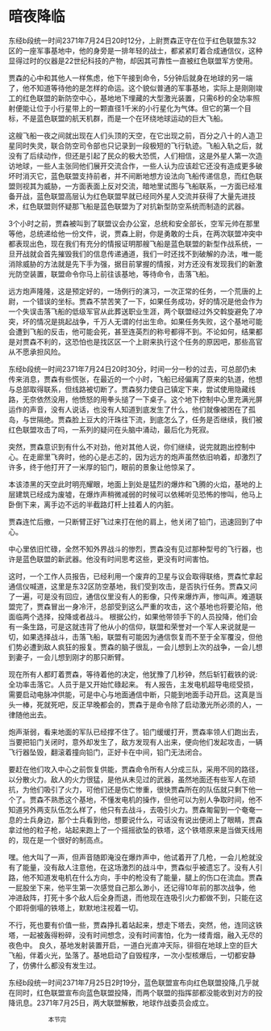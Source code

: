 # 暗夜降临
东经b段统一时间2371年7月24日20时12分，上尉贾森正守在位于红色联盟东32区的一座军事基地中，他的身旁是一排年轻的战士，都紧紧盯着合成通信仪，这种显得过时的仪器是22世纪科技的产物，却因其可靠性一直被红色联盟军方使用。  
 
 贾森的心中和其他人一样焦虑，他下午接到命令，5分钟后就身在地球的另一端了，他不知道等待他的是怎样的命运。这个貌似普通的军事基地，实际上是刚刚竣工的红色联盟的新防空中心，基地地下埋藏的大型激光装置，只需6秒的全功率照射便能让位于小行星带上的一颗直径1千米的小行星化为气体。但它的第一个目标，不是蓝色联盟的航天机群，而是一个在环绕地球运动的巨大飞船。  

 这艘飞船一夜之间就出现在人们头顶的天空，在它出现之前，百分之八十的人造卫星同时失灵，联合防空司令部也只记录到一段极短的飞行轨迹。飞船入轨之后，就没有了后续动作，但还是引起了民众的极大恐慌，人们相信，这是外星人第一次造访地球，一些人主张同他们展开交流合作，一些人认为应该趁它还没有造成更多破坏时消灭它，蓝色联盟支持前者，并不间断地想方设法向飞船传递信息，而红色联盟则视其为威胁，一方面表面上反对交流，暗地里试图与飞船联系，一方面已经准备开战，蓝色联盟高层认为红色联盟早就已经同外星人交流并获得了大量先进技术，红色联盟则怀疑那飞船是蓝色联盟为了对抗新型防空系统而制造的武器。   
 
   3个小时之前，贾森被叫到了联盟议会办公室，总统和安全部长，空军元帅在那里等他，总统递给他一份文件，说，贾森上尉，你是勇敢的士兵，在两次联盟冲突中都表现出色，现在我们有充分的情报证明那艘飞船是蓝色联盟的新型作战系统，一旦开战就会首先摧毁我们的信息传递通道，我们一时还找不到破解的办法，唯一能消除威胁的方法就是先下手为强，据目前掌握的情报，对方还没有发现我们的新激光防空装置，联盟命令你马上前往该基地，等待命令，击落飞船。  
   
  
远方炮声隆隆，这是预定好的，一场例行的演习，一次正常的任务，一个荒唐的上尉，一个错误的坐标。贾森不禁苦笑了一下，如果任务成功，好的情况是他会作为一个失误击落飞船的低级军官从此葬送职业生涯，两个联盟经过外交斡旋避免了冲突，坏的情况是挑起战争，千万人无谓的付出生命。如果任务失败，这个基地可能会遭到飞船的反击，他可能会死，甚至连英烈的称号都得不到。不论如何，结果都是对贾森不利的，这恐怕也是找区区一个上尉来执行这个任务的原因吧，那些高官从不愿承担风险。  
 
东经b段统一时间2371年7月24日20时30分，时间一分一秒的过去，可总部仍未传来消息，贾森有些慌张，在最近的一个小时，飞船已经偏离了原来的轨道，他想与总部取得联系，但线路被切断了。贾森努力使自己镇定下来，尝试使用隐藏线路，无奈依然没用，他愤怒的用拳头搥了一下桌子。这个地下控制中心里充满光屏运作的声音，没有人说话，也没有人知道到底发生了什么，他们就像被困在了孤岛，与世隔绝。贾森脸上豆大的汗珠往下流，到底怎么了，任务是否继续，我们被红色联盟攻击了吗，一系列的疑问在头脑中涌动，最后化为死寂。  

突然，贾森意识到有什么不对劲，他对其他人说，你们继续，说完就跑出控制中心。在走廊里飞奔时，他的心是忐忑的，因为远方的炮声虽然依旧响着，却激烈了许多，终于他打开了一米厚的铅门，眼前的景象让他惊呆了。  

 本该漆黑的天空此时明亮耀眼，地面上到处是猛烈的爆炸和飞腾的火焰，基地的上层建筑已经成为废墟，在爆炸声稍微减弱的时候可以依稀听见恐怖的惨叫，他马上卧倒下来，离手边不远的半截路灯杆上挂着人的内脏。  
 
 贾森连忙后撤，一只断臂正好飞过来打在他的肩上，他关闭了铅门，迅速回到了中心。  
 
  中心里依旧忙碌，全然不知外界战斗的惨烈，贾森没有见过那种型号的飞行器，也许是蓝色联盟的新武器。他没有时间思考这些，更没有时间害怕。  
  
 这时，一个工作人员报告，已经利用一个废弃的卫星与议会取得联络，贾森忙拿起通信仪喊道，这里是东32区防空基地，我们受到攻击，是否执行任务。贾森又问了一遍，可是没有回应，通信仪里没有人的影像，只传来爆炸声，惨叫声。难道联盟完了，贾森冒出一身冷汗，总部受到这么严重的攻击，这个基地也将要沦陷，他面临两个选择，投降或者战斗。 根据公约，如果他带领手下的人员投降，他们会有一条生路，可是这就违背了他从小的信仰，联盟和荣誉对一个军人来说就是一切，如果选择战斗，击落飞船，联盟有可能因为通信恢复而不至于全军覆没，但他们势必遭到敌人疯狂的报复。贾森的脑子很乱，一会儿想到上次的战争，一会儿想到妻子，一会儿想到刚才的那只断臂。  
 
 现在所有人都盯着贾森，等待着他的决定，他犹豫了几秒钟，然后斩钉截铁的说:全功率击落它。人员于是又开始忙碌起来。
有人报告，主发电机超导电缆受损，需要启动电脉冲供能，可是中心与地面通信中断，只能到地面手动开启。这真是当头一棒，死就死吧，反正早晚都会的，贾森于是命令除了启动激光所必须的人，一律随他出去。  

 炮声渐弱，看来地面的军队已经撑不住了。铅门缓缓打开，贾森率领人们跑出去，当要把铅门关闭时，意外却发生了，敌方发现有人出来，便向他们发起攻击，一辆飞行器坠毁，翻滚着撞向铅门，正好卡在中间，铅门无法闭合。  
 
 要赶在他们攻入中心之前恢复供能，贾森命令所有人分成三队，采用不同的路径，以分散火力。敌人的火力很猛，是他从未见过的武器，虽然地面还有些军人在顽抗，为他们吸引了火力，可他们还是伤亡惨重，很快贾森所在的队伍就只剩下他一个了。贾森不熟悉这个基地，不懂发电机的操作，但他可以为别人争取时间，他不知道另外两支队伍怎么样了，他只有去战斗，去吸引火力。贾森匍匐到一个奄奄一息的士兵身边，那个士兵看到他，想要说什么，可话没有说出便闭上了眼睛，贾森拿过他的粒子枪，站起来跑上了一个摇摇欲坠的铁塔，这个铁塔原来是当做天线用的，现在是一个很好的制高点。  
 
 嘿。他大叫了一声，但声音随即淹没在爆炸声中，他试着开了几枪，一会儿枪就没有了能量，没有敌人注意他，在这场激烈的战斗中，贾森似乎被遗忘了。没有人引路，他不知道发电机在什么方向，手中的枪没有了能量，腿上的伤口在流血。贾森一屁股坐下来，他平生第一次感觉自己那么渺小，还记得10年前的那次战争，他冲进敌阵，打死十多个敌人后全身而退，而他现在连吸引火力都做不到，只能在这个即将倒塌的铁塔上，默默地注视着一切。  
 
 不行，死也要有价值一些，贾森挣扎着站起来，想走下塔去，突然，他，连同这铁塔，一起被轰得粉碎，没有时间想念，没有时间害怕，化为一缕青烟，融入无尽的夜色中。 良久，基地发射装置开启，一道白光直冲天际，徘徊在地球上空的巨大飞船，伴着火光，坠落了。基地启动了自毁程序，一次小型核爆后，一切都安静了，仿佛什么都没有发生过。  
 
 东经b段统一时间2371年7月25日2时19分，蓝色联盟宣布向红色联盟投降,几乎就在同时，红色联盟宣布向蓝色联盟投降，而两个联盟的指挥部都没能收到对方的投降讯息。2371年7月25日，两大联盟解散，地球作战委员会成立。  
 
               本节完

